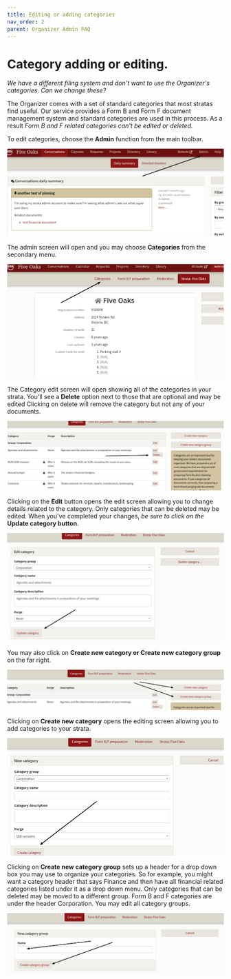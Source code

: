```yaml
---
title: Editing or adding categories
nav_order: 2
parent: Organizer Admin FAQ
---
```


# Category adding or editing.

*We have a different filing system and don't want to use the Organizer's categories.  Can we change these?*

The Organizer comes with a set of standard categories that most stratas find useful.  Our service provides a Form B and Form F document management system and standard categories are used in this process.  As a result *Form B and F related categories can't be edited or deleted.*

To edit categories, choose the **Admin** function from the main toolbar.

![choose admin](categories/admin.png)

The admin screen will open and you may choose **Categories** from the secondary menu.

![choose category](categories/category.png)

The Category edit screen will open showing all of the categories in your strata.  You'll see a **Delete** option next to those that are optional and may be edited  Clicking on delete will remove the category but not any of your documents.

![delete](categories/delete.png)

Clicking on the **Edit** button opens the edit screen allowing you to change details related to the category.  Only categories that can be deleted may be edited.  When you've completed your changes, *be sure to click on the* **Update category button**.

![update](categories/update.png)

You may also click on **Create new category or Create new category group** on the far right. 

![create new](categories/createnew.png)

Clicking on **Create new category** opens the editing screen allowing you to add categories to your strata.

![edit new](categories/newscreen.png)

Clicking on **Create new category group** sets up a header for a drop down box you may use to organize your categories.  So for example, you might want a category header that says Finance and then have all financial related categories listed under it as a drop down menu.  Only categories that can be deleted may be moved to a different group.  Form B and F categories are under the header Corporation.  You may edit all category groups.

![new group](categories/newgroup.png)
